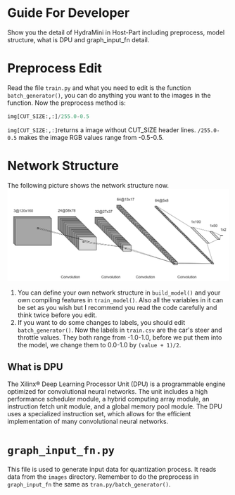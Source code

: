 <!--
 * @Author: your name
 * @Date: 2020-02-17 19:26:36
 * @LastEditTime: 2020-02-28 11:07:48
 * @LastEditors: your name
 * @Description: In User Settings Edit
 * @FilePath: /HydraMini/docs/host-guide/developer_guide_host.md
 -->
# Guide For Developer
Show you the detail of HydraMini in Host-Part including preprocess, model structure, what is DPU and graph_input_fn detail.

# Preprocess Edit
Read the file `train.py` and what you need to edit is the function `batch_generator()`, you can do anything you want to the images in the function. Now the preprocess method is:
```python
img[CUT_SIZE:,:]/255.0-0.5
```
`img[CUT_SIZE:,:]`returns a image without CUT_SIZE header lines. `/255.0-0.5` makes the image RGB values range from -0.5-0.5.

# Network Structure
The following picture shows the network structure now.
![network](./ns.png)
1. You can define your own network structure in `build_model()` and your own compiling features in `train_model()`. Also all the variables in it can be set as you wish but I recommend you read the code carefully and think twice before you edit. 
2. If you want to do some changes to labels, you should edit `batch_generator()`. Now the labels in `train.csv` are the car's steer and throttle values. They both range from -1.0-1.0, before we put them into the model, we change them to 0.0-1.0 by `(value + 1)/2`.

## What is DPU
The Xilinx® Deep Learning Processor Unit (DPU) is a programmable engine optimized for convolutional
neural networks. The unit includes a high performance scheduler module, a hybrid computing array
module, an instruction fetch unit module, and a global memory pool module. The DPU uses a
specialized instruction set, which allows for the efficient implementation of many convolutional neural
networks.

# `graph_input_fn.py`
This file is used to generate input data for quantization process. It reads data from the `images` directory. Remember to do the preprocess in `graph_input_fn` the same as `tran.py/batch_generator()`.
